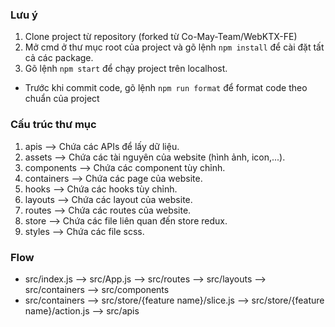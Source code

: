### Lưu ý

1.  Clone project từ repository (forked từ Co-May-Team/WebKTX-FE)
2.  Mở cmd ở thư mục root của project và gõ lệnh `npm install` để cài đặt tất cả các package.
3.  Gõ lệnh `npm start` để chạy project trên localhost.

-   Trước khi commit code, gõ lệnh `npm run format` để format code theo chuẩn của project

### Cấu trúc thư mục

1.  apis --> Chứa các APIs để lấy dữ liệu.
2.  assets --> Chứa các tài nguyên của website (hình ảnh, icon,...).
3.  components --> Chứa các component tùy chỉnh.
4.  containers --> Chứa các page của website.
5.  hooks --> Chứa các hooks tùy chỉnh.
6.  layouts --> Chứa các layout của website.
7.  routes --> Chứa các routes của website.
8.  store --> Chứa các file liên quan đến store redux.
9.  styles --> Chứa các file scss.

### Flow

-   src/index.js --> src/App.js --> src/routes --> src/layouts --> src/containers --> src/components
-   src/containers --> src/store/{feature name}/slice.js --> src/store/{feature name}/action.js --> src/apis
